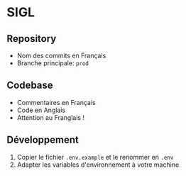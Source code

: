 # SIGL

## Repository
- Nom des commits en Français
- Branche principale: `prod`

## Codebase
- Commentaires en Français
- Code en Anglais
- Attention au Franglais !

## Développement
1. Copier le fichier `.env.example` et le renommer en `.env`
2. Adapter les variables d'environnement à votre machine